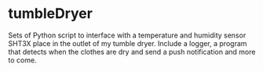 # tumbleDryer

Sets of Python script to interface with a temperature and humidity sensor SHT3X place in the outlet of my tumble dryer. Include a logger, a program that detects when the clothes are dry and send a push notification and more to come.